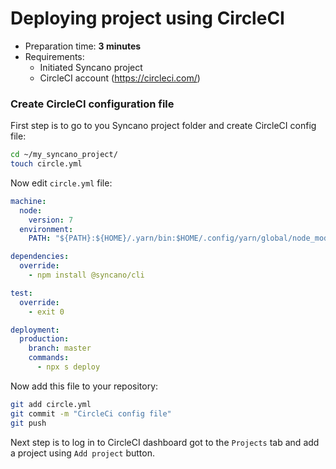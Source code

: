 # Deploying project using CircleCI

* Preparation time: **3 minutes**
* Requirements:
  - Initiated Syncano project
  - CircleCI account (https://circleci.com/)

### Create CircleCI configuration file

First step is to go to you Syncano project folder and create CircleCI config file:

```sh
cd ~/my_syncano_project/
touch circle.yml
```

Now edit `circle.yml` file:

```yaml
machine:
  node:
    version: 7
  environment:
    PATH: "${PATH}:${HOME}/.yarn/bin:$HOME/.config/yarn/global/node_modules/.bin:${HOME}/${CIRCLE_PROJECT_REPONAME}/node_modules/.bin"

dependencies:
  override:
    - npm install @syncano/cli

test:
  override:
    - exit 0

deployment:
  production:
    branch: master
    commands:
      - npx s deploy
```

Now add this file to your repository:

```sh
git add circle.yml
git commit -m "CircleCi config file"
git push
```

Next step is to log in to CircleCI dashboard got to the `Projects` tab and add a project using `Add project` button.
